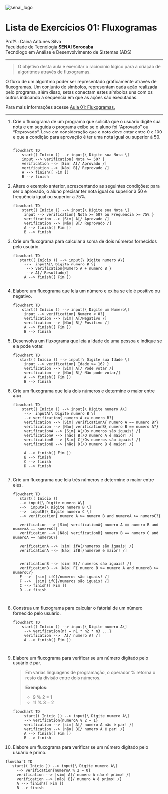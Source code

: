 ![senai_logo](https://transparencia.sp.senai.br/Content/img/logo-senai.png)

# Lista de Exercícios 01: Fluxogramas

Profº.: Cainã Antunes Silva  
Faculdade de Tecnologia **SENAI Sorocaba**  
Tecnólogo em Análise e Desenvolvimento de Sistemas (ADS)
___


> O objetivo desta aula é exercitar o raciocínio lógico para a criação de algoritmos através de fluxogramas.  

O fluxo de um algorítmo poder ser representado graficamente através de fluxogramas. Um conjunto de símbolos, representam cada ação realizada pelo programa, além disso, setas conectam estes símbolos uns com os outros indicando a sequencia em que as ações são executadas.

Para mais informações acesse [Aula 01: Fluxogramas.](https://www.notion.so/cainaantunes/Aula-01-Fluxogramas-188bde521b3b80de90f7dbd9407af71e)

***

1. Crie o fluxograma de um programa que solicita que o usuário digite sua nota e em seguida o programa exibe se o aluno foi “Aprovado” ou “Reprovado”. Leve em consideração que a nota deve estar entre 0 e 100 e que a condição para aprovação é ter uma nota igual ou superior à 50.
   
    ```mermaid
   
    flowchart TD
        start(( Início )) --> input[\ Digite sua Nota \]
        input --> verification{ Nota >= 50? }
        verification --> |Sim| A[/ Aprovado /]
        verification --> |Não| B[/ Reprovado /]
        A --> finish([ Fim ])
        B --> finish
    ```
   
2. Altere o exemplo anterior, acrescentando as seguintes condições: para ser o aprovado, o aluno precisar ter nota igual ou superior à 50 e frequência igual ou superior a 75%.
   
   ```mermaid
   flowchart TD
       start(( Início )) --> input[\ Digite sua Nota \]
        input --> verification{ Nota >= 50? ou Frequencia >= 75% }
        verification --> |Sim| A[/ Aprovado /]
        verification --> |Não| B[/ Reprovado /]
        A --> finish([ Fim ])
        B --> finish
   ```
   
3. Crie um fluxograma para calcular a soma de dois números fornecidos pelo usuário.
   
   ```mermaid
   flowchart TD
      start(( Início )) --> input[\ Digite numero A\]
        -->  inputA[\ Digite numero B \]
         --> verification{Numero A + numero B }
         --> A[/ Resultado/]
        A --> finish([ Fim ])
       
   ```
   
4. Elabore um fluxograma que leia um número e exiba se ele é positivo ou negativo.
   
   ```mermaid
   flowchart TD
       start(( Início )) --> input[\ Digite um Numero\]
        input --> verification{ Numero < 0?}
        verification --> |Sim| A[/Negativo /]
        verification --> |Não| B[/ Positivo /]
        A --> finish([ Fim ])
        B --> finish
   ```
   
5. Desenvolva um fluxograma que leia a idade de uma pessoa e indique se ela pode votar.
   
   ```mermaid
   flowchart TD
      start(( Início )) --> input[\ Digite sua Idade \]
        input --> verification{ Idade >= 16? }
        verification --> |Sim| A[/ Pode votar /]
        verification --> |Não| B[/ Não pode votar/]
        A --> finish([ Fim ])
        B --> finish
   ```
   
6. Crie um fluxograma que leia dois números e determine o maior entre eles.
   
   ```mermaid
   flowchart TD
       start(( Início )) --> input[\ Digite numero A\]
        -->  inputA[\ Digite numero B \]
        --> verification{ numero A >= numero B?}
        verification --> |Sim| verificationA{ numero A == numero B?}
        verification --> |Não| verificationB{ numero B == numero A?}
        verificationA --> |Sim| A[/Os numeros são iguais! /]
        verificationA --> |não| B[/O numero A é maior! /]
        verificationB --> |Sim| C[/Os numeros são iguais! /]
        verificationB --> |não| D[/O numero B é maior! /]
   
        A --> finish([ Fim ])
        B --> finish
        C --> finish
        D --> finish
      
   ```
   
7. Crie um fluxograma que leia três números e determine o maior entre eles.
   
   ```mermaid
   flowchart TD
      start(( Início ))
      --> input[\ Digite numero A\]
      -->  inputA[\ Digite numero B \]
      -->  inputB[\ Digite numero C \]
      --> verification{ numero A >= numero B and numeroA >= numeroC?}

      verification --> |Sim| verificationA{ numero A == numero B and numeroA == numeroC?}
      verification --> |Não| verificationB{ numero B == numero C and numeroA == numeroC?}
      
      verificationA --> |sim| ifA[/numeros são iguais! /]
      verificationA --> |Não| ifB[/numeroA é maior! /]

      
      verificationB --> |sim| E[/ numeros são iguais! /]
      verificationB --> |Não| F{ numero B >= numero A and numeroB >= numeroC?}
      F -->  |sim| ifC[/numeros são iguais! /]
      F -->  |sim| ifC[/numeros são iguais! /]
      C --> finish([ Fim ])
      D --> finish
    
     
   ``` 
   
8. Construa um fluxograma para calcular o fatorial de um número fornecido pelo usuário.
   
   ```mermaid
   flowchart TD
       start(( Início )) --> input[\ Digite numero A\]
        --> verification{n! = n1 * n2 * n3 ...}
        verification -->  A[/ numero A! /]
        A --> finish([ Fim ])
       
      
   ```
   
9. Elabore um fluxograma para verificar se um número digitado pelo usuário é par.
   
   > Em várias linguagens de programação, o operador % retorna o resto da divisão entre dois números.    
   > 
   >**Exemplos**:  
   > - 9 % 2 = 1  
   > - 11 % 3 = 2
   
   ```mermaid
   flowchart TD
        start(( Início )) --> input[\ Digite numero A\]
        --> verification{numeroA % 2 = 1}
        verification --> |sim| A[/ numero A não é par! /]
        verification --> |não| B[/ numero A é par! /]
        A --> finish([ Fim ])
        B --> finish
   ```
   
10. Elabore um fluxograma para verificar se um número digitado pelo usuário é primo.
   
   ```mermaid
   flowchart TD
      start(( Início )) --> input[\ Digite numero A\]
        --> verification{numeroA % 2 = 0}
        verification --> |sim| A[/ numero A não é primo! /]
        verification --> |não| B[/ numero A é primo! /]
        A --> finish([ Fim ])
        B --> finish
   ```